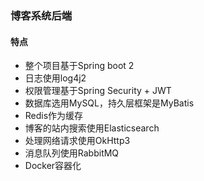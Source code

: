 ### 博客系统后端

#### 特点

- 整个项目基于Spring boot 2
- 日志使用log4j2
- 权限管理基于Spring Security + JWT
- 数据库选用MySQL，持久层框架是MyBatis
- Redis作为缓存
- 博客的站内搜索使用Elasticsearch
- 处理网络请求使用OkHttp3
- 消息队列使用RabbitMQ
- Docker容器化

